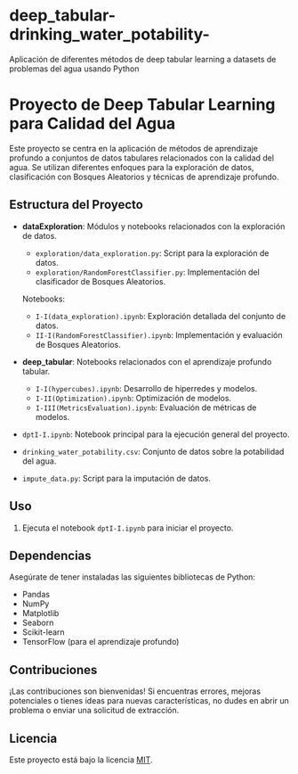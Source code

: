 # **deep_tabular-drinking_water_potability-**
Aplicación de diferentes métodos de deep tabular learning a datasets de problemas del agua usando Python

# Proyecto de Deep Tabular Learning para Calidad del Agua

Este proyecto se centra en la aplicación de métodos de aprendizaje profundo a conjuntos de datos tabulares relacionados con la calidad del agua. Se utilizan diferentes enfoques para la exploración de datos, clasificación con Bosques Aleatorios y técnicas de aprendizaje profundo.

## Estructura del Proyecto

- **dataExploration**: Módulos y notebooks relacionados con la exploración de datos.
  - `exploration/data_exploration.py`: Script para la exploración de datos.
  - `exploration/RandomForestClassifier.py`: Implementación del clasificador de Bosques Aleatorios.

  Notebooks:
  - `I-I(data_exploration).ipynb`: Exploración detallada del conjunto de datos.
  - `II-I(RandomForestClassifier).ipynb`: Implementación y evaluación de Bosques Aleatorios.

- **deep_tabular**: Notebooks relacionados con el aprendizaje profundo tabular.
  - `I-I(hypercubes).ipynb`: Desarrollo de hiperredes y modelos.
  - `I-II(Optimization).ipynb`: Optimización de modelos.
  - `I-III(MetricsEvaluation).ipynb`: Evaluación de métricas de modelos.

- `dptI-I.ipynb`: Notebook principal para la ejecución general del proyecto.
- `drinking_water_potability.csv`: Conjunto de datos sobre la potabilidad del agua.
- `impute_data.py`: Script para la imputación de datos.

## Uso

1. Ejecuta el notebook `dptI-I.ipynb` para iniciar el proyecto.

## Dependencias

Asegúrate de tener instaladas las siguientes bibliotecas de Python:

- Pandas
- NumPy
- Matplotlib
- Seaborn
- Scikit-learn
- TensorFlow (para el aprendizaje profundo)

## Contribuciones

¡Las contribuciones son bienvenidas! Si encuentras errores, mejoras potenciales o tienes ideas para nuevas características, no dudes en abrir un problema o enviar una solicitud de extracción.

## Licencia

Este proyecto está bajo la licencia [MIT](LICENSE).

